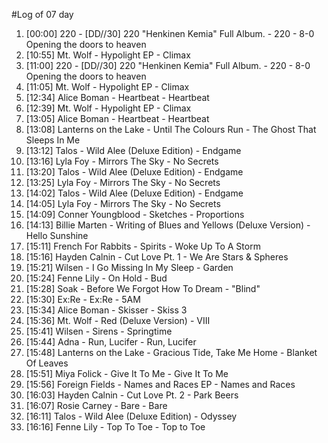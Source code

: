 #Log of 07 day

1. [00:00] 220 - [DD​/​/​30] 220 "Henkinen Kemia" Full Album. - 220 - 8-0 Opening the doors to heaven
1. [10:55] Mt. Wolf - Hypolight EP - Climax
1. [11:00] 220 - [DD​/​/​30] 220 "Henkinen Kemia" Full Album. - 220 - 8-0 Opening the doors to heaven
1. [11:05] Mt. Wolf - Hypolight EP - Climax
1. [12:34] Alice Boman - Heartbeat - Heartbeat
1. [12:39] Mt. Wolf - Hypolight EP - Climax
1. [13:05] Alice Boman - Heartbeat - Heartbeat
1. [13:08] Lanterns on the Lake - Until The Colours Run - The Ghost That Sleeps In Me
1. [13:12] Talos - Wild Alee (Deluxe Edition) - Endgame
1. [13:16] Lyla Foy - Mirrors The Sky - No Secrets
1. [13:20] Talos - Wild Alee (Deluxe Edition) - Endgame
1. [13:25] Lyla Foy - Mirrors The Sky - No Secrets
1. [14:02] Talos - Wild Alee (Deluxe Edition) - Endgame
1. [14:05] Lyla Foy - Mirrors The Sky - No Secrets
1. [14:09] Conner Youngblood - Sketches - Proportions
1. [14:13] Billie Marten - Writing of Blues and Yellows (Deluxe Version) - Hello Sunshine
1. [15:11] French For Rabbits - Spirits - Woke Up To A Storm
1. [15:16] Hayden Calnin - Cut Love Pt. 1 - We Are Stars & Spheres
1. [15:21] Wilsen - I Go Missing In My Sleep - Garden
1. [15:24] Fenne Lily - On Hold - Bud
1. [15:28] Soak - Before We Forgot How To Dream - "Blind"
1. [15:30] Ex:Re - Ex:Re - 5AM
1. [15:34] Alice Boman - Skisser - Skiss 3
1. [15:36] Mt. Wolf - Red (Deluxe Version) - VIII
1. [15:41] Wilsen - Sirens - Springtime
1. [15:44] Adna - Run, Lucifer - Run, Lucifer
1. [15:48] Lanterns on the Lake - Gracious Tide, Take Me Home - Blanket Of Leaves
1. [15:51] Miya Folick - Give It To Me - Give It To Me
1. [15:56] Foreign Fields - Names and Races EP - Names and Races
1. [16:03] Hayden Calnin - Cut Love Pt. 2 - Park Beers
1. [16:07] Rosie Carney - Bare - Bare
1. [16:11] Talos - Wild Alee (Deluxe Edition) - Odyssey
1. [16:16] Fenne Lily - Top To Toe - Top to Toe

